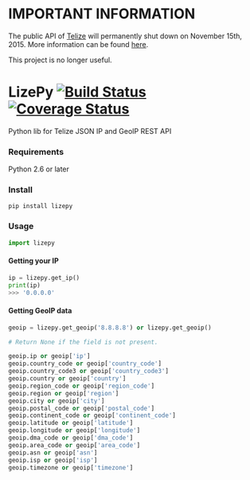 # IMPORTANT INFORMATION
The public API of [Telize](http://www.telize.com/) will permanently shut down on November 15th, 2015. More information can be found [here](http://www.cambus.net/adventures-in-running-a-free-public-api/).

This project is no longer useful.

# LizePy [![Build Status](https://travis-ci.org/alexandrevicenzi/lizepy.svg)](https://travis-ci.org/alexandrevicenzi/lizepy) [![Coverage Status](https://coveralls.io/repos/alexandrevicenzi/lizepy/badge.png)](https://coveralls.io/r/alexandrevicenzi/lizepy)

Python lib for Telize JSON IP and GeoIP REST API

### Requirements

Python 2.6 or later

### Install

`pip install lizepy`

### Usage

```python
import lizepy
```

#### Getting your IP

```python
ip = lizepy.get_ip()
print(ip)
>>> '0.0.0.0'
```


#### Getting GeoIP data

```python
geoip = lizepy.get_geoip('8.8.8.8') or lizepy.get_geoip()

# Return None if the field is not present.

geoip.ip or geoip['ip']
geoip.country_code or geoip['country_code']
geoip.country_code3 or geoip['country_code3']
geoip.country or geoip['country']
geoip.region_code or geoip['region_code']
geoip.region or geoip['region']
geoip.city or geoip['city']
geoip.postal_code or geoip['postal_code']
geoip.continent_code or geoip['continent_code']
geoip.latitude or geoip['latitude']
geoip.longitude or geoip['longitude']
geoip.dma_code or geoip['dma_code']
geoip.area_code or geoip['area_code']
geoip.asn or geoip['asn']
geoip.isp or geoip['isp']
geoip.timezone or geoip['timezone']
```
